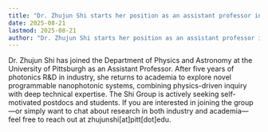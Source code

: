 ```yaml
---
title: "Dr. Zhujun Shi starts her position as an assistant professor in Department of Physics and Astronomy at the University of Pittsburgh"
date: 2025-08-21
lastmod: 2025-08-21
author: "Dr. Zhujun Shi starts her position as an assistant professor in Department of Physics and Astronomy at the University of Pittsburgh"
---
```

<!--more-->
Dr. Zhujun Shi has joined the Department of Physics and Astronomy at the University of Pittsburgh as an Assistant Professor. After five years of photonics R&D in industry, she returns to academia to explore novel programmable nanophotonic systems, combining physics-driven inquiry with deep technical expertise. The Shi Group is actively seeking self-motivated postdocs and students. If you are interested in joining the group—or simply want to chat about research in both industry and academia—feel free to reach out at zhujunshi[at]pitt[dot]edu.
